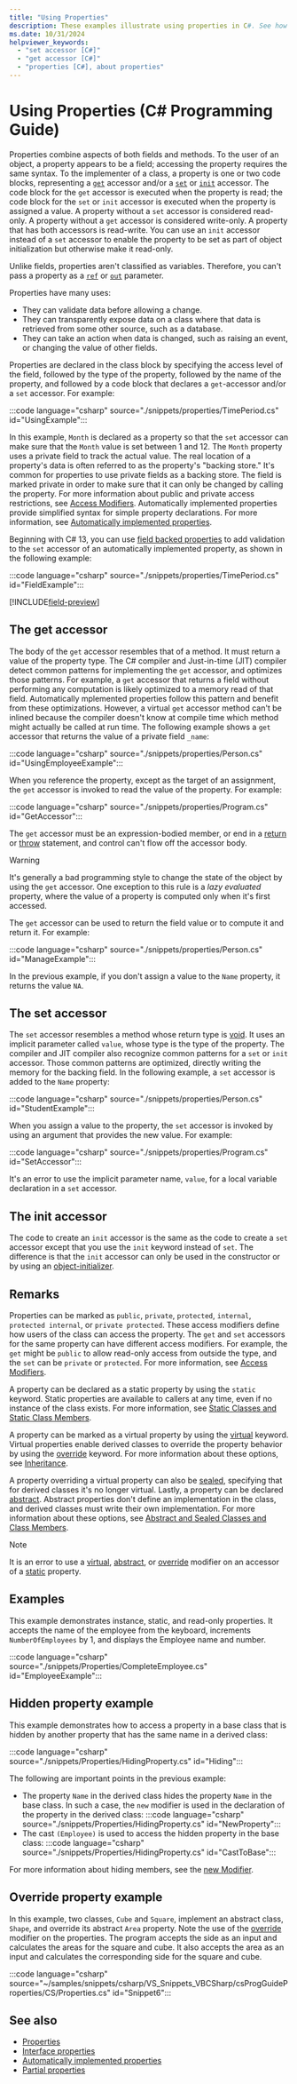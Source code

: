 ```yaml
---
title: "Using Properties"
description: These examples illustrate using properties in C#. See how the get and set accessors implement read and write access and find out about uses for properties.
ms.date: 10/31/2024
helpviewer_keywords: 
  - "set accessor [C#]"
  - "get accessor [C#]"
  - "properties [C#], about properties"
---
```

# Using Properties (C# Programming Guide)

Properties combine aspects of both fields and methods. To the user of an object, a property appears to be a field; accessing the property requires the same syntax. To the implementer of a class, a property is one or two code blocks, representing a [`get`](../../language-reference/keywords/get.md) accessor and/or a [`set`](../../language-reference/keywords/set.md) or [`init`](../../language-reference/keywords/init.md) accessor. The code block for the `get` accessor is executed when the property is read; the code block for the `set` or `init` accessor is executed when the property is assigned a value. A property without a `set` accessor is considered read-only. A property without a `get` accessor is considered write-only. A property that has both accessors is read-write. You can use an `init` accessor instead of a `set` accessor to enable the property to be set as part of object initialization but otherwise make it read-only.

Unlike fields, properties aren't classified as variables. Therefore, you can't pass a property as a [`ref`](../../language-reference/keywords/ref.md) or [`out`](../../language-reference/keywords/method-parameters.md#out-parameter-modifier) parameter.

Properties have many uses:

- They can validate data before allowing a change.
- They can transparently expose data on a class where that data is retrieved from some other source, such as a database.
- They can take an action when data is changed, such as raising an event, or changing the value of other fields.

Properties are declared in the class block by specifying the access level of the field, followed by the type of the property, followed by the name of the property, and followed by a code block that declares a `get`-accessor and/or a `set` accessor. For example:

:::code language="csharp" source="./snippets/properties/TimePeriod.cs" id="UsingExample":::

In this example, `Month` is declared as a property so that the `set` accessor can make sure that the `Month` value is set between 1 and 12. The `Month` property uses a private field to track the actual value. The real location of a property's data is often referred to as the property's "backing store." It's common for properties to use private fields as a backing store. The field is marked private in order to make sure that it can only be changed by calling the property. For more information about public and private access restrictions, see [Access Modifiers](./access-modifiers.md). Automatically implemented properties provide simplified syntax for simple property declarations. For more information, see [Automatically implemented properties](auto-implemented-properties.md).

Beginning with C# 13, you can use [field backed properties](../../language-reference/keywords/field.md) to add validation to the `set` accessor of an automatically implemented property, as shown in the following example:

:::code language="csharp" source="./snippets/properties/TimePeriod.cs" id="FieldExample":::

[!INCLUDE[field-preview](../../includes/field-preview.md)]

## The get accessor

The body of the `get` accessor resembles that of a method. It must return a value of the property type. The C# compiler and Just-in-time (JIT) compiler detect common patterns for implementing the `get` accessor, and optimizes those patterns. For example, a `get` accessor that returns a field without performing any computation is likely optimized to a memory read of that field. Automatically mplemented properties follow this pattern and benefit from these optimizations. However, a virtual `get` accessor method can't be inlined because the compiler doesn't know at compile time which method might actually be called at run time. The following example shows a `get` accessor that returns the value of a private field `_name`:

:::code language="csharp" source="./snippets/properties/Person.cs" id="UsingEmployeeExample":::

When you reference the property, except as the target of an assignment, the `get` accessor is invoked to read the value of the property. For example:

:::code language="csharp" source="./snippets/properties/Program.cs" id="GetAccessor":::

The `get` accessor must be an expression-bodied member, or end in a [return](../../language-reference/statements/jump-statements.md#the-return-statement) or [throw](../../language-reference/statements/exception-handling-statements.md#the-throw-statement) statement, and control can't flow off the accessor body.

> [!WARNING]
>
> It's generally a bad programming style to change the state of the object by using the `get` accessor. One exception to this rule is a *lazy evaluated* property, where the value of a property is computed only when it's first accessed.

The `get` accessor can be used to return the field value or to compute it and return it. For example:

:::code language="csharp" source="./snippets/properties/Person.cs" id="ManageExample":::

In the previous example, if you don't assign a value to the `Name` property, it returns the value `NA`.

## The set accessor

The `set` accessor resembles a method whose return type is [void](../../language-reference/builtin-types/void.md). It uses an implicit parameter called `value`, whose type is the type of the property. The compiler and JIT compiler also recognize common patterns for a `set` or `init` accessor. Those common patterns are optimized, directly writing the memory for the backing field. In the following example, a `set` accessor is added to the `Name` property:

:::code language="csharp" source="./snippets/properties/Person.cs" id="StudentExample":::

When you assign a value to the property, the `set` accessor is invoked by using an argument that provides the new value. For example:

:::code language="csharp" source="./snippets/properties/Program.cs" id="SetAccessor":::

It's an error to use the implicit parameter name, `value`, for a local variable declaration in a `set` accessor.

## The init accessor

The code to create an `init` accessor is the same as the code to create a `set` accessor except that you use the `init` keyword instead of `set`. The difference is that the `init` accessor can only be used in the constructor or by using an [object-initializer](object-and-collection-initializers.md).

## Remarks

Properties can be marked as `public`, `private`, `protected`, `internal`, `protected internal`, or `private protected`. These access modifiers define how users of the class can access the property. The `get` and `set` accessors for the same property can have different access modifiers. For example, the `get` might be `public` to allow read-only access from outside the type, and the `set` can be `private` or `protected`. For more information, see [Access Modifiers](./access-modifiers.md).

A property can be declared as a static property by using the `static` keyword. Static properties are available to callers at any time, even if no instance of the class exists. For more information, see [Static Classes and Static Class Members](./static-classes-and-static-class-members.md).

A property can be marked as a virtual property by using the [virtual](../../language-reference/keywords/virtual.md) keyword. Virtual properties enable derived classes to override the property behavior by using the [override](../../language-reference/keywords/override.md) keyword. For more information about these options, see [Inheritance](../../fundamentals/object-oriented/inheritance.md).

A property overriding a virtual property can also be [sealed](../../language-reference/keywords/sealed.md), specifying that for derived classes it's no longer virtual. Lastly, a property can be declared [abstract](../../language-reference/keywords/abstract.md). Abstract properties don't define an implementation in the class, and derived classes must write their own implementation. For more information about these options, see [Abstract and Sealed Classes and Class Members](abstract-and-sealed-classes-and-class-members.md).

> [!NOTE]
> It is an error to use a [virtual](../../language-reference/keywords/virtual.md), [abstract](../../language-reference/keywords/abstract.md), or [override](../../language-reference/keywords/override.md) modifier on an accessor of a [static](../../language-reference/keywords/static.md) property.

## Examples

This example demonstrates instance, static, and read-only properties. It accepts the name of the employee from the keyboard, increments `NumberOfEmployees` by 1, and displays the Employee name and number.

:::code language="csharp" source="./snippets/Properties/CompleteEmployee.cs" id="EmployeeExample":::

## Hidden property example

This example demonstrates how to access a property in a base class that is hidden by another property that has the same name in a derived class:

:::code language="csharp" source="./snippets/Properties/HidingProperty.cs" id="Hiding":::

The following are important points in the previous example:

- The property `Name` in the derived class hides the property `Name` in the base class. In such a case, the `new` modifier is used in the declaration of the property in the derived class:
     :::code language="csharp" source="./snippets/Properties/HidingProperty.cs" id="NewProperty":::
- The cast `(Employee)` is used to access the hidden property in the base class:
     :::code language="csharp" source="./snippets/Properties/HidingProperty.cs" id="CastToBase":::

For more information about hiding members, see the [new Modifier](../../language-reference/keywords/new-modifier.md).

## Override property example

In this example, two classes, `Cube` and `Square`, implement an abstract class, `Shape`, and override its abstract `Area` property. Note the use of the [override](../../language-reference/keywords/override.md) modifier on the properties. The program accepts the side as an input and calculates the areas for the square and cube. It also accepts the area as an input and calculates the corresponding side for the square and cube.

:::code language="csharp" source="~/samples/snippets/csharp/VS_Snippets_VBCSharp/csProgGuideProperties/CS/Properties.cs" id="Snippet6":::

## See also

- [Properties](properties.md)
- [Interface properties](interface-properties.md)
- [Automatically implemented properties](auto-implemented-properties.md)
- [Partial properties](../../language-reference/keywords/partial-member.md)

